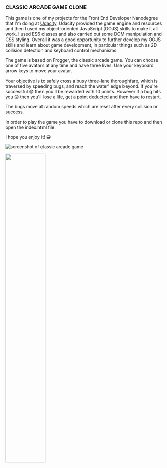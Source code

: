 ### CLASSIC ARCADE GAME CLONE 

This game is one of my projects for the Front End Developer Nanodegree that I'm doing at [Udacity][1]. Udacity provided the game engine and resources and then I used my object-oriented JavaScript (OOJS) skills to make it all work. I used ES6 classes and also carried out some DOM manipulation and CSS styling. Overall it was a good opportunity to further develop my OOJS skills and learn about game development, in particular things such as 2D collision detection and keyboard control mechanisms.

The game is based on Frogger, the classic arcade game. You can choose one of five avatars at any time and have three lives. Use your keyboard arrow keys to move your avatar.

Your objective is to safely cross a busy three-lane thoroughfare, which is traversed by speeding bugs, and reach the water' edge beyond. If you're successful 😎 then you'll be rewarded with 10 points. However if a bug hits you 😖 then you'll lose a life, get a point deducted and then have to restart. 

The bugs move at random speeds which are reset after every collision or success.

In order to play the game you have to download or clone this repo and then open the index.html file.

I hope you enjoy it! 😀

![screenshot of classic arcade game](https://github.com/wlabi/Classic-Arcade-Game-Clone-Udacity-FEND/blob/master/images/Classic%20arcade%20game.png)

<img src="https://github.com/wlabi/Classic-Arcade-Game-Clone-Udacity-FEND/blob/master/images/Classic%20arcade%20game.png" width="50%" height="50%">


[1]:https://eu.udacity.com/course/front-end-web-developer-nanodegree--nd001
